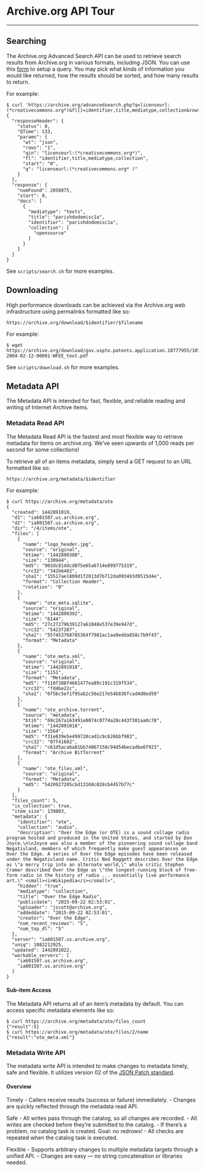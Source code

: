 # Archive.org API Tour


----------


## Searching

The Archive.org Advanced Search API can be used to retrieve search results from Archive.org in various formats, including JSON.
You can use this [form](https://archive.org/advancedsearch.php?q=licenseurl:(*creativecommons.org*)&fl[]=identifier,title,mediatype,collection&rows=1&output=json "Advanced Search form") to setup a query.
You may pick what kinds of information you would like returned, how the results should be sorted, and how many results to return. 

For example:

    $ curl 'https://archive.org/advancedsearch.php?q=licenseurl:(*creativecommons.org*)&fl[]=identifier,title,mediatype,collection&rows=1&output=json'
    {
      "responseHeader": {
        "status": 0,
        "QTime": 133,
        "params": {
          "wt": "json",
          "rows": "1",
          "qin": "licenseurl:(*creativecommons.org*)",
          "fl": "identifier,title,mediatype,collection",
          "start": "0",
          "q": "licenseurl:(*creativecommons.org* )"
        }
      },
      "response": {
        "numFound": 2058875,
        "start": 0,
        "docs": [
          {
            "mediatype": "texts",
            "title": "parishdodomisc1a",
            "identifier": "parishdodomisc1a",
            "collection": [
              "opensource"
            ]
          }
        ]
      }
    }

See `scripts/search.sh` for more examples.


## Downloading

High performance downloads can be achieved via the Archive.org web infrastructure using permalinks formatted like so:

    https://archive.org/download/$identifier/$filename

For example:

    $ wget https://archive.org/download/gov.uspto.patents.application.10777955/10777955-2004-02-12-00001-WFEE_text.pdf

See `scripts/download.sh` for more examples.


## Metadata API

The Metadata API is intended for fast, flexible, and reliable reading and writing of Internet Archive items.

### Metadata Read API

The Metadata Read API is the fastest and most flexible way to retrieve metadata for items on archive.org.
We’ve seen upwards of 1,000 reads per second for some collections!

To retrieve all of an items metadata, simply send a GET request to an URL formatted like so: 

    https://archive.org/metadata/$identifier

For example:

    $ curl https://archive.org/metadata/ote   
    {
      "created": 1442891019,
      "d1": "ia601507.us.archive.org",
      "d2": "ia801507.us.archive.org",
      "dir": "/4/items/ote",
      "files": [
        {
          "name": "logo_header.jpg",
          "source": "original",
          "mtime": "1442890380",
          "size": "130944",
          "md5": "903dc81ddcd8f5e65a6714e899775319",
          "crc32": "342b6402",
          "sha1": "15517ae1809d1f2013d7b712da093493d9515d4e",
          "format": "Collection Header",
          "rotation": "0"
        },
        {
          "name": "ote_meta.sqlite",
          "source": "original",
          "mtime": "1442890392",
          "size": "6144",
          "md5": "27c27279b39127a61848e537e39e947d",
          "crc32": "5423f287",
          "sha1": "55f453768785364f7981ac1aa9edda858c7b9f43",
          "format": "Metadata"
        },
        {
          "name": "ote_meta.xml",
          "source": "original",
          "mtime": "1442891018",
          "size": "1151",
          "format": "Metadata",
          "md5": "f110f388f4681477ea89c191c319f534",
          "crc32": "fd4be22c",
          "sha1": "6f5bc5ef1f95ab2c56e217e54b836fcad4d0ed59"
        },
        {
          "name": "ote_archive.torrent",
          "source": "metadata",
          "btih": "69c267a163491e0074c0774a28c443f301aa0c78",
          "mtime": "1442891018",
          "size": "1564",
          "md5": "f31e839e5e499720cad1c9c626bbf983",
          "crc32": "07f41602",
          "sha1": "c61d5aca6a81bb74067158c94d54becadbe6f923",
          "format": "Archive BitTorrent"
        },
        {
          "name": "ote_files.xml",
          "source": "original",
          "format": "Metadata",
          "md5": "5420927205cbd13168c028cb4457b77c"
        }
      ],
      "files_count": 5,
      "is_collection": true,
      "item_size": 139803,
      "metadata": {
        "identifier": "ote",
        "collection": "audio",
        "description": "Over the Edge (or OTE) is a sound collage radio program hosted and produced in the United States, and started by Don Joyce.\n\nJoyce was also a member of the pioneering sound collage band Negativland, members of which frequently make guest appearances on Over the Edge. A series of Over the Edge episodes have been released under the Negativland name. Critic Ned Raggett describes Over the Edge as \"a merry trip into an alternate world,\" while critic Stephen Cramer described Over the Edge as \"the longest-running block of free-form radio in the history of radio ... essentially live performance art.\" <small><i>Wikipedia</i></small>",
        "hidden": "true",
        "mediatype": "collection",
        "title": "Over the Edge Radio",
        "publicdate": "2015-09-22 02:53:01",
        "uploader": "jscott@archive.org",
        "addeddate": "2015-09-22 02:53:01",
        "creator": "Over the Edge",
        "num_recent_reviews": "5",
        "num_top_dl": "5"
      },
      "server": "ia601507.us.archive.org",
      "uniq": 1082212925,
      "updated": 1442891022,
      "workable_servers": [
        "ia601507.us.archive.org",
        "ia801507.us.archive.org"
      ]
    }

#### Sub-item Access

The Metadata API returns all of an item’s metadata by default.
You can access specific metadata elements like so:

    $ curl https://archive.org/metadata/ote/files_count
    {"result":5}
    $ curl https://archive.org/metadata/ote/files/2/name
    {"result":"ote_meta.xml"}


### Metadata Write API

The metadata write API is intended to make changes to metadata timely, safe and flexible.
It utilizes version 02 of the [JSON Patch standard](http://tools.ietf.org/html/draft-ietf-appsawg-json-patch-02).

#### Overview

Timely
    - Callers receive results (success or failure) immediately.
    - Changes are quickly reflected through the metadata read API.

Safe
    - All writes pass through the catalog, so all changes are recorded.
    - All writes are checked before they’re submitted to the catalog.
    - If there’s a problem, no catalog task is created. Goal: no redrows!
    - All checks are repeated when the catalog task is executed.

Flexible
    - Supports arbitrary changes to multiple metadata targets through a unified API.
    - Changes are easy — no string concatenation or libraries needed.
